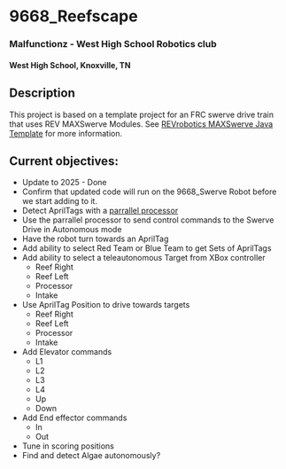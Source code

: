 # 9668_Reefscape

### Malfunctionz - West High School Robotics club
#### West High School, Knoxville, TN

## Description

This project is based on a template project for an FRC swerve drive train that uses REV MAXSwerve Modules. See [REVrobotics MAXSwerve Java Template](https://github.com/REVrobotics/MAXSwerve-Java-Template/) for more information.

## Current objectives:
- Update to 2025 - Done
- Confirm that updated code will run on the 9668_Swerve Robot before we start adding to it. 
- Detect AprilTags with a [parrallel processor](https://github.com/rrmcmurry/WestPi/) 
- Use the parrallel processor to send control commands to the Swerve Drive in Autonomous mode 
- Have the robot turn towards an AprilTag 
- Add ability to select Red Team or Blue Team to get Sets of AprilTags
- Add ability to select a teleautonomous Target from XBox controller
  - Reef Right
  - Reef Left
  - Processor
  - Intake
- Use AprilTag Position to drive towards targets
  - Reef Right
  - Reef Left
  - Processor
  - Intake
- Add Elevator commands
  - L1
  - L2
  - L3
  - L4
  - Up
  - Down
- Add End effector commands
  - In
  - Out
- Tune in scoring positions
- Find and detect Algae autonomously?
